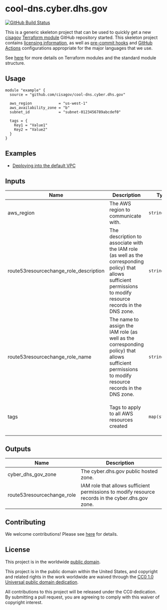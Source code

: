 # cool-dns.cyber.dhs.gov #

[![GitHub Build Status](https://github.com/cisagov/cool-dns.cyber.dhs.gov/workflows/build/badge.svg)](https://github.com/cisagov/cool-dns.cyber.dhs.gov/actions)

This is a generic skeleton project that can be used to quickly get a
new [cisagov](https://github.com/cisagov) [Terraform
module](https://www.terraform.io/docs/modules/index.html) GitHub
repository started.  This skeleton project contains [licensing
information](LICENSE), as well as [pre-commit
hooks](https://pre-commit.com) and
[GitHub Actions](https://github.com/features/actions) configurations
appropriate for the major languages that we use.

See [here](https://www.terraform.io/docs/modules/index.html) for more
details on Terraform modules and the standard module structure.

## Usage ##

```hcl
module "example" {
  source = "github.com/cisagov/cool-dns.cyber.dhs.gov"

  aws_region            = "us-west-1"
  aws_availability_zone = "b"
  subnet_id             = "subnet-0123456789abcdef0"

  tags = {
    Key1 = "Value1"
    Key2 = "Value2"
  }
}
```

## Examples ##

* [Deploying into the default VPC](https://github.com/cisagov/cool-dns.cyber.dhs.gov/tree/develop/examples/default_vpc)

## Inputs ##

| Name | Description | Type | Default | Required |
|------|-------------|------|---------|:-----:|
| aws_region | The AWS region to communicate with. | `string` | `us-east-1` | no |
| route53resourcechange_role_description | The description to associate with the IAM role (as well as the corresponding policy) that allows sufficient permissions to modify resource records in the DNS zone. | `string` | `Allows sufficient permissions to modify resource records in the DNS zone.` | no |
| route53resourcechange_role_name | The name to assign the IAM role (as well as the corresponding policy) that allows sufficient permissions to modify resource records in the DNS zone. | `string` | `Route53ResourceChange-cyber.dhs.gov` | no |
| tags | Tags to apply to all AWS resources created | `map(string)` | `{"Application": "COOL - DNS - cyber.dhs.gov", "Team": "VM Fusion - Development", "Workspace": "production"}` | no |

## Outputs ##

| Name | Description |
|------|-------------|
| cyber_dhs_gov_zone | The cyber.dhs.gov public hosted zone. |
| route53resourcechange_role | IAM role that allows sufficient permissions to modify resource records in the cyber.dhs.gov zone. |

## Contributing ##

We welcome contributions!  Please see [here](CONTRIBUTING.md) for
details.

## License ##

This project is in the worldwide [public domain](LICENSE).

This project is in the public domain within the United States, and
copyright and related rights in the work worldwide are waived through
the [CC0 1.0 Universal public domain
dedication](https://creativecommons.org/publicdomain/zero/1.0/).

All contributions to this project will be released under the CC0
dedication. By submitting a pull request, you are agreeing to comply
with this waiver of copyright interest.
